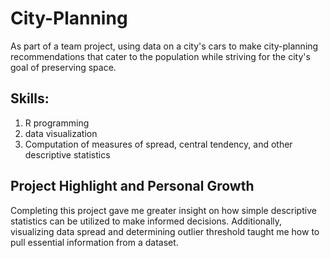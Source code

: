 # City-Planning
As part of a team project, using data on a city's cars to make city-planning recommendations that cater to the population while striving for the city's goal of preserving space. 

## Skills:
1. R programming
2. data visualization
3. Computation of measures of spread, central tendency, and other descriptive statistics

## Project Highlight and Personal Growth
Completing this project gave me greater insight on how simple descriptive statistics can be utilized to make informed decisions. Additionally, visualizing data spread and determining outlier threshold taught me how to pull essential information from a dataset.

